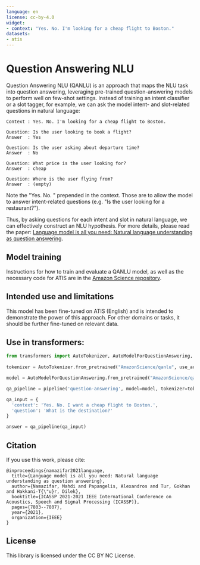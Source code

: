 ```yaml
---
language: en
license: cc-by-4.0
widget:
- context: "Yes. No. I'm looking for a cheap flight to Boston."
datasets:
- atis
---
```


# Question Answering NLU

Question Answering NLU (QANLU) is an approach that maps the NLU task into question answering, 
leveraging pre-trained question-answering models to perform well on few-shot settings. Instead of 
training an intent classifier or a slot tagger, for example, we can ask the model intent- and 
slot-related questions in natural language: 

```
Context : Yes. No. I'm looking for a cheap flight to Boston.

Question: Is the user looking to book a flight?
Answer  : Yes

Question: Is the user asking about departure time?
Answer  : No

Question: What price is the user looking for?
Answer  : cheap

Question: Where is the user flying from?
Answer  : (empty)
```

Note the "Yes. No. " prepended in the context. Those are to allow the model to answer intent-related questions (e.g. "Is the user looking for a restaurant?").

Thus, by asking questions for each intent and slot in natural language, we can effectively construct an NLU hypothesis. For more details, please read the paper: [Language model is all you need: Natural language understanding as question answering](https://assets.amazon.science/33/ea/800419b24a09876601d8ab99bfb9/language-model-is-all-you-need-natural-language-understanding-as-question-answering.pdf).

## Model training

Instructions for how to train and evaluate a QANLU model, as well as the necessary code for ATIS are in the [Amazon Science repository](https://github.com/amazon-research/question-answering-nlu).

## Intended use and limitations

This model has been fine-tuned on ATIS (English) and is intended to demonstrate the power of this approach. For other domains or tasks, it should be further fine-tuned 
on relevant data.

## Use in transformers:

```python
from transformers import AutoTokenizer, AutoModelForQuestionAnswering, pipeline
  
tokenizer = AutoTokenizer.from_pretrained("AmazonScience/qanlu", use_auth_token=True)

model = AutoModelForQuestionAnswering.from_pretrained("AmazonScience/qanlu", use_auth_token=True)

qa_pipeline = pipeline('question-answering', model=model, tokenizer=tokenizer)

qa_input = {
  'context': 'Yes. No. I want a cheap flight to Boston.',
  'question': 'What is the destination?'
}

answer = qa_pipeline(qa_input)
```

## Citation
If you use this work, please cite:

```
@inproceedings{namazifar2021language,
  title={Language model is all you need: Natural language understanding as question answering},
  author={Namazifar, Mahdi and Papangelis, Alexandros and Tur, Gokhan and Hakkani-T{\"u}r, Dilek},
  booktitle={ICASSP 2021-2021 IEEE International Conference on Acoustics, Speech and Signal Processing (ICASSP)},
  pages={7803--7807},
  year={2021},
  organization={IEEE}
}
```

## License

This library is licensed under the CC BY NC License.
